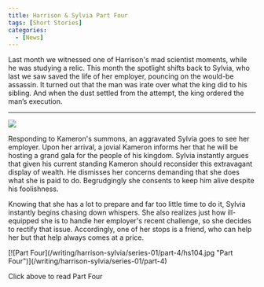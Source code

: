 ```yaml
---
title: Harrison & Sylvia Part Four
tags: [Short Stories]
categories:
  - [News]
---
```

Last month we witnessed one of Harrison's mad scientist moments, while he was studying a relic.  This month the spotlight shifts back to Sylvia, who last we saw saved the life of her employer, pouncing on the would-be assassin.  It turned out that the man was irate over what the king did to his sibling.  And when the dust settled from the attempt, the king ordered the man’s execution.<!-- more --><hr class="clear-both center-fade"/><div class="embedded-image-left">![](/writing/harrison-sylvia/series-01/harrison-sylvia-1.jpg)</div> 

Responding to Kameron's summons, an aggravated Sylvia goes to see her employer.  Upon her arrival, a jovial Kameron informs her that he will be hosting a grand gala for the people of his kingdom.  Sylvia instantly argues that given his current standing Kameron should reconsider this extravagant display of wealth.  He dismisses her concerns demanding that she does what she is paid to do.  Begrudgingly she consents to keep him alive despite his foolishness.

Knowing that she has a lot to prepare and far too little time to do it, Sylvia instantly begins chasing down whispers.  She also realizes just how ill-equipped she is to handle her employer's recent challenge, so she decides to rectify that issue.  Accordingly, one of her stops is a friend, who can help her but that help always comes at a price.

<div class="clear-both center">
[![Part Four](/writing/harrison-sylvia/series-01/part-4/hs104.jpg "Part Four")](/writing/harrison-sylvia/series-01/part-4)<p>Click above to read Part Four</p></div>
